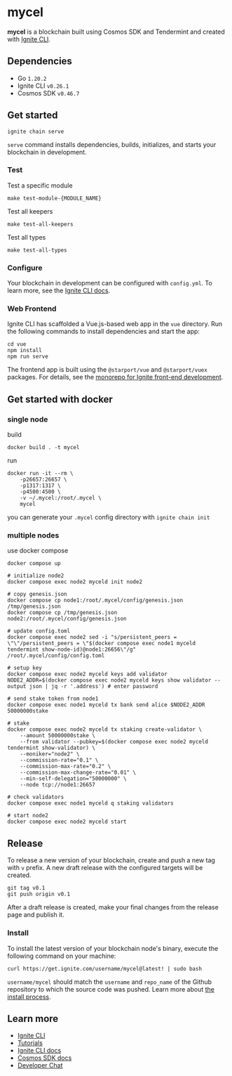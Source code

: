 # mycel
**mycel** is a blockchain built using Cosmos SDK and Tendermint and created with [Ignite CLI](https://ignite.com/cli).

## Dependencies
- Go `1.20.2`
- Ignite CLI `v0.26.1`
- Cosmos SDK `v0.46.7`

## Get started

```
ignite chain serve
```

`serve` command installs dependencies, builds, initializes, and starts your blockchain in development.

### Test
Test a specific module  
```
make test-module-{MODULE_NAME}
```

Test all keepers
```
make test-all-keepers
```

Test all types
```
make test-all-types
```

### Configure

Your blockchain in development can be configured with `config.yml`. To learn more, see the [Ignite CLI docs](https://docs.ignite.com).

### Web Frontend

Ignite CLI has scaffolded a Vue.js-based web app in the `vue` directory. Run the following commands to install dependencies and start the app:

```
cd vue
npm install
npm run serve
```

The frontend app is built using the `@starport/vue` and `@starport/vuex` packages. For details, see the [monorepo for Ignite front-end development](https://github.com/ignite/web).

## Get started with docker
### single node
build
```
docker build . -t mycel
```

run
```
docker run -it --rm \
    -p26657:26657 \
    -p1317:1317 \
    -p4500:4500 \
    -v ~/.mycel:/root/.mycel \
    mycel
```
you can generate your `.mycel` config directory with `ignite chain init`

### multiple nodes
use docker compose
```
docker compose up

# initialize node2
docker compose exec node2 myceld init node2

# copy genesis.json
docker compose cp node1:/root/.mycel/config/genesis.json /tmp/genesis.json
docker compose cp /tmp/genesis.json node2:/root/.mycel/config/genesis.json

# update config.toml
docker compose exec node2 sed -i "s/persistent_peers = \"\"/persistent_peers = \"$(docker compose exec node1 myceld tendermint show-node-id)@node1:26656\"/g" /root/.mycel/config/config.toml

# setup key
docker compose exec node2 myceld keys add validator
NODE2_ADDR=$(docker compose exec node2 myceld keys show validator --output json | jq -r '.address') # enter password

# send stake token from node1
docker compose exec node1 myceld tx bank send alice $NODE2_ADDR 50000000stake

# stake
docker compose exec node2 myceld tx staking create-validator \
    --amount 50000000stake \
    --from validator --pubkey=$(docker compose exec node2 myceld tendermint show-validator) \
    --moniker="node2" \
    --commission-rate="0.1" \
    --commission-max-rate="0.2" \
    --commission-max-change-rate="0.01" \
    --min-self-delegation="50000000" \
    --node tcp://node1:26657

# check validators
docker compose exec node1 myceld q staking validators

# start node2
docker compose exec node2 myceld start
```



## Release
To release a new version of your blockchain, create and push a new tag with `v` prefix. A new draft release with the configured targets will be created.

```
git tag v0.1
git push origin v0.1
```

After a draft release is created, make your final changes from the release page and publish it.

### Install
To install the latest version of your blockchain node's binary, execute the following command on your machine:

```
curl https://get.ignite.com/username/mycel@latest! | sudo bash
```
`username/mycel` should match the `username` and `repo_name` of the Github repository to which the source code was pushed. Learn more about [the install process](https://github.com/allinbits/starport-installer).

## Learn more

- [Ignite CLI](https://ignite.com/cli)
- [Tutorials](https://docs.ignite.com/guide)
- [Ignite CLI docs](https://docs.ignite.com)
- [Cosmos SDK docs](https://docs.cosmos.network)
- [Developer Chat](https://discord.gg/ignite)
